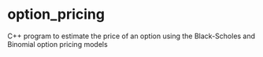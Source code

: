 # option_pricing
C++ program to estimate the price of an option using the Black-Scholes and Binomial option pricing models
